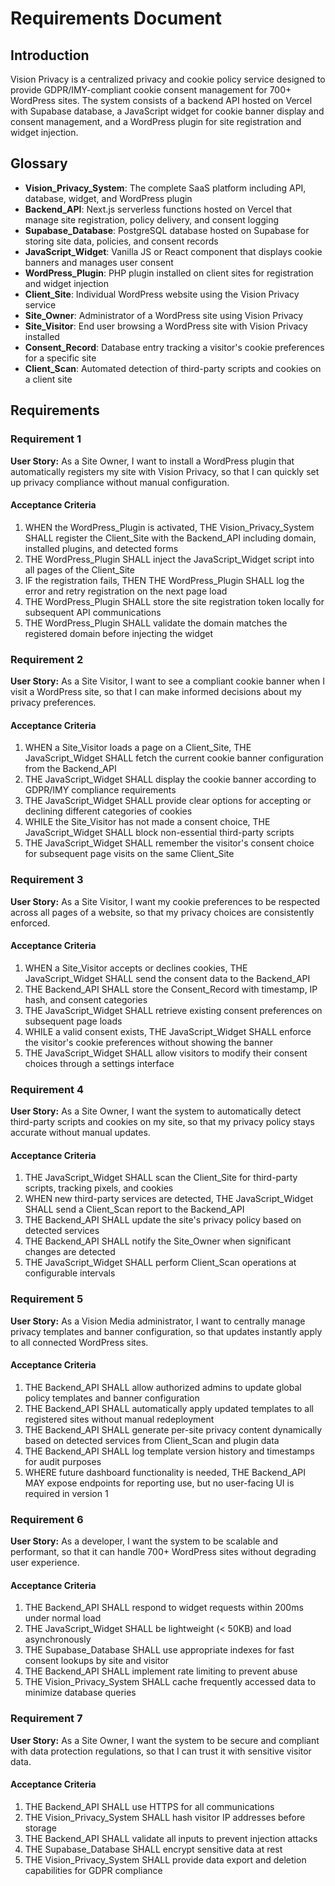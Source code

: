 # Requirements Document

## Introduction

Vision Privacy is a centralized privacy and cookie policy service designed to provide GDPR/IMY-compliant cookie consent management for 700+ WordPress sites. The system consists of a backend API hosted on Vercel with Supabase database, a JavaScript widget for cookie banner display and consent management, and a WordPress plugin for site registration and widget injection.

## Glossary

- **Vision_Privacy_System**: The complete SaaS platform including API, database, widget, and WordPress plugin
- **Backend_API**: Next.js serverless functions hosted on Vercel that manage site registration, policy delivery, and consent logging
- **Supabase_Database**: PostgreSQL database hosted on Supabase for storing site data, policies, and consent records
- **JavaScript_Widget**: Vanilla JS or React component that displays cookie banners and manages user consent
- **WordPress_Plugin**: PHP plugin installed on client sites for registration and widget injection
- **Client_Site**: Individual WordPress website using the Vision Privacy service
- **Site_Owner**: Administrator of a WordPress site using Vision Privacy
- **Site_Visitor**: End user browsing a WordPress site with Vision Privacy installed
- **Consent_Record**: Database entry tracking a visitor's cookie preferences for a specific site
- **Client_Scan**: Automated detection of third-party scripts and cookies on a client site

## Requirements

### Requirement 1

**User Story:** As a Site Owner, I want to install a WordPress plugin that automatically registers my site with Vision Privacy, so that I can quickly set up privacy compliance without manual configuration.

#### Acceptance Criteria

1. WHEN the WordPress_Plugin is activated, THE Vision_Privacy_System SHALL register the Client_Site with the Backend_API including domain, installed plugins, and detected forms
2. THE WordPress_Plugin SHALL inject the JavaScript_Widget script into all pages of the Client_Site
3. IF the registration fails, THEN THE WordPress_Plugin SHALL log the error and retry registration on the next page load
4. THE WordPress_Plugin SHALL store the site registration token locally for subsequent API communications
5. THE WordPress_Plugin SHALL validate the domain matches the registered domain before injecting the widget

### Requirement 2

**User Story:** As a Site Visitor, I want to see a compliant cookie banner when I visit a WordPress site, so that I can make informed decisions about my privacy preferences.

#### Acceptance Criteria

1. WHEN a Site_Visitor loads a page on a Client_Site, THE JavaScript_Widget SHALL fetch the current cookie banner configuration from the Backend_API
2. THE JavaScript_Widget SHALL display the cookie banner according to GDPR/IMY compliance requirements
3. THE JavaScript_Widget SHALL provide clear options for accepting or declining different categories of cookies
4. WHILE the Site_Visitor has not made a consent choice, THE JavaScript_Widget SHALL block non-essential third-party scripts
5. THE JavaScript_Widget SHALL remember the visitor's consent choice for subsequent page visits on the same Client_Site

### Requirement 3

**User Story:** As a Site Visitor, I want my cookie preferences to be respected across all pages of a website, so that my privacy choices are consistently enforced.

#### Acceptance Criteria

1. WHEN a Site_Visitor accepts or declines cookies, THE JavaScript_Widget SHALL send the consent data to the Backend_API
2. THE Backend_API SHALL store the Consent_Record with timestamp, IP hash, and consent categories
3. THE JavaScript_Widget SHALL retrieve existing consent preferences on subsequent page loads
4. WHILE a valid consent exists, THE JavaScript_Widget SHALL enforce the visitor's cookie preferences without showing the banner
5. THE JavaScript_Widget SHALL allow visitors to modify their consent choices through a settings interface

### Requirement 4

**User Story:** As a Site Owner, I want the system to automatically detect third-party scripts and cookies on my site, so that my privacy policy stays accurate without manual updates.

#### Acceptance Criteria

1. THE JavaScript_Widget SHALL scan the Client_Site for third-party scripts, tracking pixels, and cookies
2. WHEN new third-party services are detected, THE JavaScript_Widget SHALL send a Client_Scan report to the Backend_API
3. THE Backend_API SHALL update the site's privacy policy based on detected services
4. THE Backend_API SHALL notify the Site_Owner when significant changes are detected
5. THE JavaScript_Widget SHALL perform Client_Scan operations at configurable intervals

### Requirement 5

**User Story:** As a Vision Media administrator, I want to centrally manage privacy templates and banner configuration, so that updates instantly apply to all connected WordPress sites.

#### Acceptance Criteria

1. THE Backend_API SHALL allow authorized admins to update global policy templates and banner configuration
2. THE Backend_API SHALL automatically apply updated templates to all registered sites without manual redeployment
3. THE Backend_API SHALL generate per-site privacy content dynamically based on detected services from Client_Scan and plugin data
4. THE Backend_API SHALL log template version history and timestamps for audit purposes
5. WHERE future dashboard functionality is needed, THE Backend_API MAY expose endpoints for reporting use, but no user-facing UI is required in version 1

### Requirement 6

**User Story:** As a developer, I want the system to be scalable and performant, so that it can handle 700+ WordPress sites without degrading user experience.

#### Acceptance Criteria

1. THE Backend_API SHALL respond to widget requests within 200ms under normal load
2. THE JavaScript_Widget SHALL be lightweight (< 50KB) and load asynchronously
3. THE Supabase_Database SHALL use appropriate indexes for fast consent lookups by site and visitor
4. THE Backend_API SHALL implement rate limiting to prevent abuse
5. THE Vision_Privacy_System SHALL cache frequently accessed data to minimize database queries

### Requirement 7

**User Story:** As a Site Owner, I want the system to be secure and compliant with data protection regulations, so that I can trust it with sensitive visitor data.

#### Acceptance Criteria

1. THE Backend_API SHALL use HTTPS for all communications
2. THE Vision_Privacy_System SHALL hash visitor IP addresses before storage
3. THE Backend_API SHALL validate all inputs to prevent injection attacks
4. THE Supabase_Database SHALL encrypt sensitive data at rest
5. THE Vision_Privacy_System SHALL provide data export and deletion capabilities for GDPR compliance